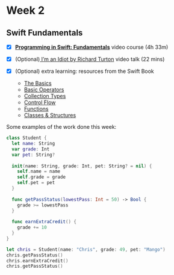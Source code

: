 # Week 2

## Swift Fundamentals

- [x] [**Programming in Swift: Fundamentals**](https://www.raywenderlich.com/5539282-programming-in-swift-fundamentals) video course (4h 33m)

- [x] (Optional)[ I’m an Idiot by Richard Turton](https://www.raywenderlich.com/498-rwdevcon-2017-inspiration-talk-i-m-an-idiot-by-richard-turton) video talk (22 mins)

- [x] (Optional) extra learning: resources from the Swift Book

  - [The Basics](https://docs.swift.org/swift-book/LanguageGuide/TheBasics.html)
  - [Basic Operators](https://docs.swift.org/swift-book/LanguageGuide/BasicOperators.html)
  - [Collection Types](https://docs.swift.org/swift-book/LanguageGuide/CollectionTypes.html)
  - [Control Flow](https://docs.swift.org/swift-book/LanguageGuide/ControlFlow.html)
  - [Functions](https://docs.swift.org/swift-book/LanguageGuide/Functions.html)
  - [Classes & Structures](https://docs.swift.org/swift-book/LanguageGuide/ClassesAndStructures.html)

Some examples of the work done this week:

```swift
class Student {
  let name: String
  var grade: Int
  var pet: String?
  
  init(name: String, grade: Int, pet: String? = nil) {
    self.name = name
    self.grade = grade
    self.pet = pet
  }
  
  func getPassStatus(lowestPass: Int = 50) -> Bool {
    grade >= lowestPass
  }
  
  func earnExtraCredit() {
    grade += 10
  }
}

let chris = Student(name: "Chris", grade: 49, pet: "Mango")
chris.getPassStatus()
chris.earnExtraCredit()
chris.getPassStatus()
```



